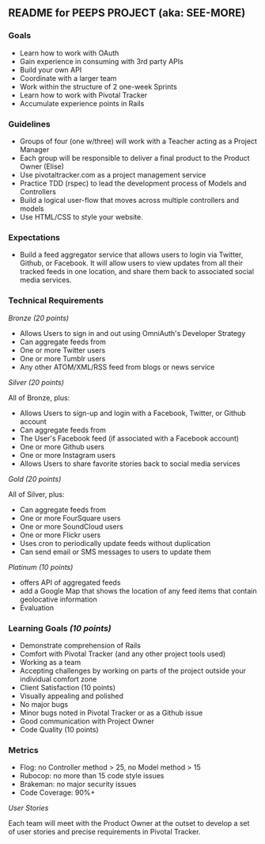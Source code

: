 ## README for PEEPS PROJECT (aka: SEE-MORE)

### Goals
- Learn how to work with OAuth
- Gain experience in consuming with 3rd party APIs
- Build your own API
- Coordinate with a larger team
- Work within the structure of 2 one-week Sprints
- Learn how to work with Pivotal Tracker
- Accumulate experience points in Rails

### Guidelines

- Groups of four (one w/three) will work with a Teacher acting as a Project Manager
- Each group will be responsible to deliver a final product to the Product Owner (Elise)
- Use pivotaltracker.com as a project management service
- Practice TDD (rspec) to lead the development process of Models and Controllers
- Build a logical user-flow that moves across multiple controllers and models
- Use HTML/CSS to style your website.

### Expectations

- Build a feed aggregator service that allows users to login via Twitter, Github, or Facebook. It will allow users to view updates from all their tracked feeds in one location, and share them back to associated social media services.

### Technical Requirements

*Bronze* _\(20 points\)_


- Allows Users to sign in and out using OmniAuth's Developer Strategy
- Can aggregate feeds from
- One or more Twitter users
- One or more Tumblr users
- Any other ATOM/XML/RSS feed from blogs or news service  

*Silver* _\(20 points\)_

All of Bronze, plus:

- Allows Users to sign-up and login with a Facebook, Twitter, or Github account
- Can aggregate feeds from
- The User's Facebook feed (if associated with a Facebook account)
- One or more Github users
- One or more Instagram users
- Allows Users to share favorite stories back to social media services

*Gold* _\(20 points\)_

All of Silver, plus:

- Can aggregate feeds from
- One or more FourSquare users
- One or more SoundCloud users
- One or more Flickr users
- Uses cron to periodically update feeds without duplication
- Can send email or SMS messages to users to update them


*Platinum* _\(10 points\)_

- offers API  of aggregated feeds
- add a Google Map that shows the location of any feed items that contain geolocative information
- Evaluation

### Learning Goals _\(10 points\)_

- Demonstrate comprehension of Rails
- Comfort with Pivotal Tracker (and any other project tools used)
- Working as a team
- Accepting challenges by working on parts of the project outside your individual comfort zone
- Client Satisfaction (10 points)
- Visually appealing and polished
- No major bugs
- Minor bugs noted in Pivotal Tracker or as a Github issue
- Good communication with Project Owner
- Code Quality (10 points)

### Metrics
- Flog: no Controller method > 25, no Model method > 15
- Rubocop: no more than 15 code style issues
- Brakeman: no major security issues
- Code Coverage: 90\%+
 
*User Stories*

Each team will meet with the Product Owner at the outset to develop a set of user stories and precise requirements in Pivotal Tracker.
